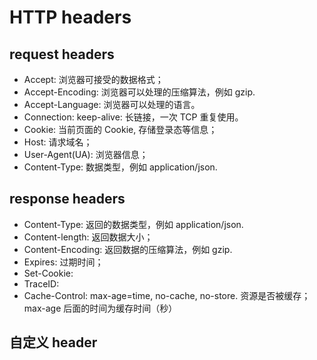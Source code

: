 # HTTP headers

## request headers

- Accept: 浏览器可接受的数据格式；
- Accept-Encoding: 浏览器可以处理的压缩算法，例如 gzip.
- Accept-Language: 浏览器可以处理的语言。
- Connection: keep-alive: 长链接，一次 TCP 重复使用。
- Cookie: 当前页面的 Cookie, 存储登录态等信息；
- Host: 请求域名；
- User-Agent(UA): 浏览器信息；
- Content-Type: 数据类型，例如 application/json.

## response headers

- Content-Type: 返回的数据类型，例如 application/json.
- Content-length: 返回数据大小；
- Content-Encoding: 返回数据的压缩算法，例如 gzip.
- Expires: 过期时间；
- Set-Cookie:
- TraceID:
- Cache-Control: max-age=time, no-cache, no-store. 资源是否被缓存；max-age 后面的时间为缓存时间（秒）

## 自定义 header
